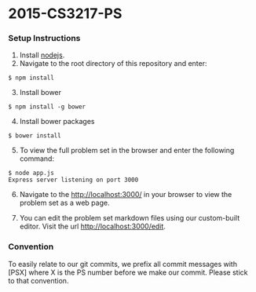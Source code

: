 2015-CS3217-PS
==============

### Setup Instructions

1. Install [nodejs](http://nodejs.org/).
2. Navigate to the root directory of this repository and enter:
```
$ npm install
```
3. Install bower
```
$ npm install -g bower
```
4. Install bower packages
```
$ bower install
```
5. To view the full problem set in the browser and enter the following command:
```
$ node app.js
Express server listening on port 3000
```

6. Navigate to the [http://localhost:3000/](http://localhost:3000/) in your browser to view the problem set as a web page.

7. You can edit the problem set markdown files using our custom-built editor. Visit the url [http://localhost:3000/edit](http://localhost:3000/edit).

### Convention

To easily relate to our git commits, we prefix all commit messages with [PSX] where X is the PS number before we make our commit. Please stick to that convention.
